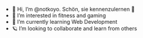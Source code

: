 - 👋 Hi, I’m @notkoyo. Schön, sie kennenzulernen 🥳
- 🍍 I’m interested in fitness and gaming
- 🌱 I’m currently learning Web Development
- 🪐 I’m looking to collaborate and learn from others

<!---
notkoyo/notkoyo is a ✨ special ✨ repository because its `README.md` (this file) appears on your GitHub profile.
You can click the Preview link to take a look at your changes.
--->
